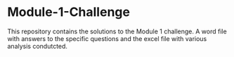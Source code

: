 # Module-1-Challenge

This repository contains the solutions to the Module 1 challenge. A word file with answers to the specific questions and the excel file with various analysis condutcted.
